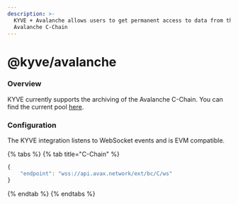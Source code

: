 ```yaml
---
description: >-
  KYVE + Avalanche allows users to get permanent access to data from the
  Avalanche C-Chain
---
```


# @kyve/avalanche

### Overview

KYVE currently supports the archiving of the Avalanche C-Chain. You can find the current pool [here](https://kyve.network/gov/pools/0).

### Configuration

The KYVE integration listens to WebSocket events and is EVM compatible. 

{% tabs %}
{% tab title="C-Chain" %}
```javascript
{
    "endpoint": "wss://api.avax.network/ext/bc/C/ws"
}
```
{% endtab %}
{% endtabs %}



